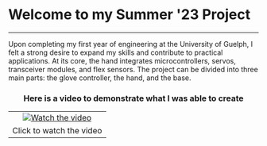 <h1>Welcome to my Summer '23 Project</h1>

<hr>
<p>Upon completing my first year of engineering at the University of Guelph, I felt a strong desire to expand my skills and contribute to practical applications.  
At its core, the hand integrates microcontrollers, servos, transceiver modules, and flex sensors. The project can be divided into three main parts: the glove controller, the hand, and the base.
</p>

<h3 align = "center" >Here is a video to demonstrate what I was able to create</h3>

<table align="center">
  <tr>
    <td align="center">
      <a href="https://www.youtube.com/watch?v=eI7jYIY5Ie4">
        <img src="https://img.youtube.com/vi/eI7jYIY5Ie4/0.jpg" alt="Watch the video" />
      </a>
    </td>
  </tr>
  <tr>
    <td align="center">Click to watch the video</td>
  </tr>
</table>

